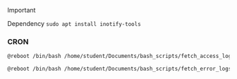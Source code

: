 > [!IMPORTANT]
> Dependency `sudo apt install inotify-tools`

### CRON
```bash
@reboot /bin/bash /home/student/Documents/bash_scripts/fetch_access_logs.sh &

@reboot /bin/bash /home/student/Documents/bash_scripts/fetch_error_logs.sh &
```
